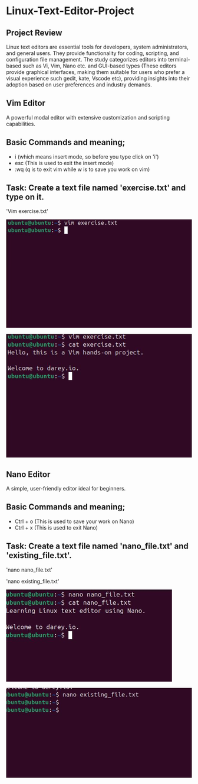 # Linux-Text-Editor-Project

## Project Review
Linux text editors are essential tools for developers, system administrators, and general users. They provide functionality for coding, scripting, and configuration file management. The study categorizes editors into terminal-based such as Vi, Vim, Nano etc. and GUI-based types (These editors provide graphical interfaces, making them suitable for users who prefer a visual experience such gedit, kate, Vscode etc), providing insights into their adoption based on user preferences and industry demands.

## Vim Editor

A powerful modal editor with extensive customization and scripting capabilities.

## Basic Commands and meaning;

- i (which means insert mode, so before you type click on 'i')
- esc (This is used to exit the insert mode)
- :wq (q is to exit vim while w is to save you work on vim)

## Task: Create a text file named 'exercise.txt' and type on it.

'Vim exercise.txt'

![alt text](vim1.JPG)

![alt text](vim2.JPG)

## Nano Editor

A simple, user-friendly editor ideal for beginners.

## Basic Commands and meaning;

- Ctrl + o (This is used to save your work on Nano)
- Ctrl + x (This is used to exit Nano)

## Task: Create a text file named 'nano_file.txt' and 'existing_file.txt'.

'nano nano_file.txt'

'nano existing_file.txt'

![alt text](nano.JPG)

![alt text](nano1.JPG)
